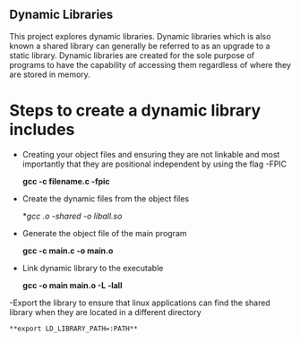 ## Dynamic Libraries

This project explores dynamic libraries. Dynamic libraries which is also known a shared library can generally be referred to as an upgrade to a static library. Dynamic libraries are created for the sole purpose of programs to have the capability of accessing them regardless of where they are stored in memory.

# Steps to create a dynamic library includes
- Creating your object files and ensuring they are not linkable and most importantly that they are positional independent by using the flag -FPIC

	**gcc -c filename.c -fpic**

- Create the dynamic files from the object files

	**gcc *.o -shared -o liball.so**

- Generate the object file of the main program

	**gcc -c main.c -o main.o**

- Link dynamic library to the executable

	**gcc -o main main.o -L -lall**

-Export the library to ensure that linux applications can find the shared library when they are located in a different directory

	**export LD_LIBRARY_PATH=:PATH**

